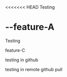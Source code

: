 <<<<<<< HEAD
Testing 

--feature-A
=======
Testing


feature-C 



testing in github


testing in remote github pull
